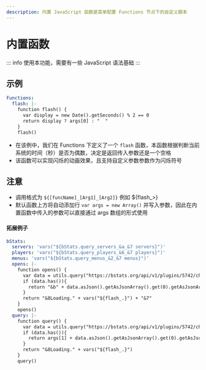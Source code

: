 ```yaml
---
description: 内置 JavaScript 函数是菜单配置 Functions 节点下的自定义脚本
---
```


# 内置函数

::: info 使用本功能，需要有一些 JavaScript 语法基础
:::

## 示例

```yaml
Functions:
  flash: |-
    function flash() {
      var display = new Date().getSeconds() % 2 == 0
      return display ? args[0] : "  "
    }
    flash()
```

* 在该例中，我们在 Functions 下定义了一个 `flash` 函数，本函数根据判断当前系统的时间（秒）是否为偶数，决定是返回传入参数还是一个空格
* 该函数可以实现闪烁的动画效果，且支持自定义参数参数作为闪烁符号

## 注意

* 调用格式为 `${[funcName]_[Arg1]_[Arg2]}` 例如 ${flash\_&gt;}
* 默认函数上方将自动添加行 `var args = new Array()` 并写入参数，因此在内置函数中传入的参数可以直接通过 args 数组的形式使用



#### 拓展例子

```yaml
bStats:
  servers: 'vars("${bStats.query_servers_&a_&7 servers}")'
  players: 'vars("${bStats.query_players_&6_&7 players}")'
  menus: 'vars("${bStats.query_menus_&2_&7 menus}")'
  opens: |-
    function opens() {
      var data = utils.query("https://bstats.org/api/v1/plugins/5742/charts/menu_open_counts/data?maxElements=1")
      if (data.has()){
        return "&b" + data.asJson().getAsJsonArray().get(0).getAsJsonArray().get(1) + "&7"
      }
      return "&8Loading." + vars("${flash_.}") + "&7"
    }
    opens()
  query: |-
    function query() {
      var data = utils.query("https://bstats.org/api/v1/plugins/5742/charts/" + args[0] + "/data?maxElements=1")
      if (data.has()){
        return args[1] + data.asJson().getAsJsonArray().get(0).getAsJsonArray().get(1) + args[2]
      }
      return "&8Loading." + vars("${flash_.}")
    }
    query()
```

